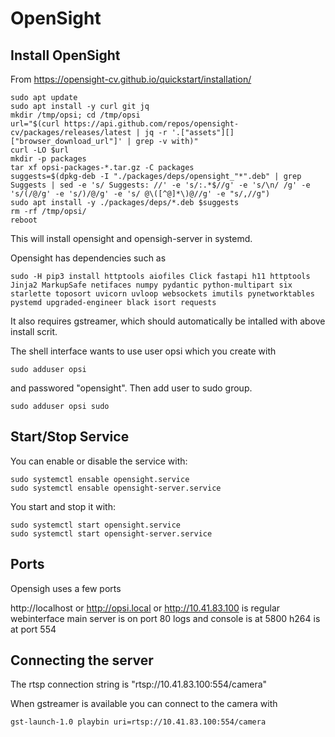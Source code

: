 # OpenSight

## Install OpenSight
From https://opensight-cv.github.io/quickstart/installation/

```
sudo apt update
sudo apt install -y curl git jq
mkdir /tmp/opsi; cd /tmp/opsi
url="$(curl https://api.github.com/repos/opensight-cv/packages/releases/latest | jq -r '.["assets"][]["browser_download_url"]' | grep -v with)"
curl -LO $url
mkdir -p packages
tar xf opsi-packages-*.tar.gz -C packages
suggests=$(dpkg-deb -I "./packages/deps/opensight_"*".deb" | grep Suggests | sed -e 's/ Suggests: //' -e 's/:.*$//g' -e 's/\n/ /g' -e 's/(/@/g' -e 's/)/@/g' -e 's/ @\([^@]*\)@//g' -e "s/,//g")
sudo apt install -y ./packages/deps/*.deb $suggests
rm -rf /tmp/opsi/
reboot
```

This will install opensight and opensigh-server in systemd.

Opensight has dependencies such as
```
sudo -H pip3 install httptools aiofiles Click fastapi h11 httptools Jinja2 MarkupSafe netifaces numpy pydantic python-multipart six starlette toposort uvicorn uvloop websockets imutils pynetworktables pystemd upgraded-engineer black isort requests
```

It also requires gstreamer, which should automatically be intalled with above install scrit.

The shell interface wants to use user opsi which you create with
```
sudo adduser opsi
```
and passwored "opensight". Then add user to sudo group.
```
sudo adduser opsi sudo
```

## Start/Stop Service
You can enable or disable the service with:

```
sudo systemctl ensable opensight.service
sudo systemctl ensable opensight-server.service
```

You start and stop it with:
```
sudo systemctl start opensight.service
sudo systemctl start opensight-server.service
```

## Ports
Opensigh uses a few ports

http://localhost or http://opsi.local or http://10.41.83.100 is regular webinterface
main server is on port 80
logs and console is at 5800
h264 is at port 554

## Connecting the server
The rtsp connection string is "rtsp://10.41.83.100:554/camera"

When gstreamer is available you can connect to the camera with
```
gst-launch-1.0 playbin uri=rtsp://10.41.83.100:554/camera
```
